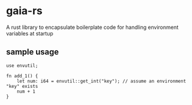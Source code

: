 # gaia-rs
A rust library to encapsulate boilerplate code for handling environment variables at startup

## sample usage
```
use envutil;

fn add_1() {
    let num: i64 = envutil::get_int("key"); // assume an environment "key" exists
    num + 1
}
```
